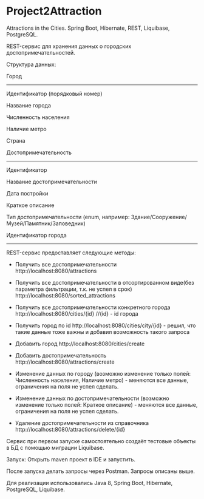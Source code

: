 # Project2Attraction
Attractions in the Cities.  Spring Boot, Hibernate, REST, Liquibase, PostgreSQL.


REST-сервис для хранения данных о городских достопримечательностей.

Структура данных:

Город

-----------------------------------------

Идентификатор (порядковый номер)

Название города

Численность населения

Наличие метро

Страна

Достопримечательность

-----------------------------------------

Идентификатор

Название достопримечательности

Дата постройки

Краткое описание

Тип достопримечательности (enum, например: Здание/Сооружение/Музей/Памятник/Заповедник)

Идентификатор города

----------------------------------------

REST-сервис предоставляет следующие методы:

- Получить все достопримечательности http://localhost:8080/attractions  

- Получить все достопримечательности в отсортированном виде(без параметра фильтрации, т.к. не успел в срок) http://localhost:8080/sorted_attractions

- Получить все достопримечательности конкретного города http://localhost:8080/cities/{id} //{id} - id города

- Получить город по id http://localhost:8080/cities/city/{id}  - решил, что такие данные тоже важны и добавил возможность такого запроса

- Добавить город  http://localhost:8080/cities/create

- Добавить достопримечательность http://localhost:8080/attractions/create

- Изменение данных по городу (возможно изменение только полей: Численность населения, Наличие метро) - меняются все данные, ограничения на поля не успел сделать.

- Изменение данных по достопримечательности (возможно изменение только полей: Краткое описание) - меняются все данные, ограничения на поля не успел сделать.

- Удаление достопримечательности из справочника http://localhost:8080/attractions/delete/{id}

Сервис при первом запуске самостоятельно создаёт тестовые объекты в БД с помощью миграции Liquibase.


Запуск: 
Открыть maven проект в IDE и запустить.

После запуска делать запросы через Postman. Запросы описаны выше.

Для реализации  использовались Java 8, Spring Boot, Hibernate, PostgreSQL, Liquibase.
